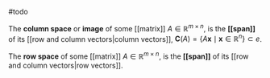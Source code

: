#todo

The **column space** or **image** of some [[matrix]] $A\in \mathbb R^{m\times n}$, is the **[[span]]** of its [[row and column vectors|column vectors]], $\mathbf{C}(A) = \{A\mathbf{x} \mid\mathbf{x}\in\mathbb R^n\}\subset e$.

The **row space** of some [[matrix]] $A\in \mathbb R^{m\times n}$, is the **[[span]]** of its [[row and column vectors|row vectors]].


